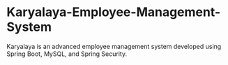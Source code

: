 # Karyalaya-Employee-Management-System
Karyalaya is an advanced employee management system developed using Spring Boot, MySQL, and Spring Security.
